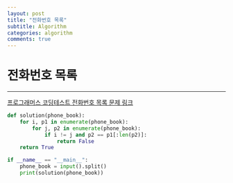 ```yaml
---
layout: post
title: "전화번호 목록"
subtitle: Algorithm
categories: algorithm
comments: true
---
```


# 전화번호 목록

---

[프로그래머스 코딩테스트 전화번호 목록 문제 링크](https://programmers.co.kr/learn/courses/30/lessons/42577)


```python
def solution(phone_book):
    for i, p1 in enumerate(phone_book):
        for j, p2 in enumerate(phone_book):
            if i != j and p2 == p1[:len(p2)]:
                return False
    return True

if __name__ == "__main__":
    phone_book = input().split()
    print(solution(phone_book))
```
